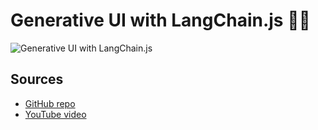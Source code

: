 # Generative UI with LangChain.js 🦜🔗

![Generative UI with LangChain.js](./public/gen_ui_diagram.png)

## Sources

- [GitHub repo](https://github.com/bracesproul/gen-ui/tree/main)
- [YouTube video](https://www.youtube.com/watch?v=BHOTJ_6wRsY)
